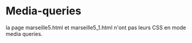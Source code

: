 # Media-queries

la page marseille5.html et marseille5_1.html n'ont pas leurs CSS en mode media queries.
